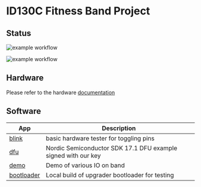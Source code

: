 # ID130C Fitness Band Project
## Status
![example workflow](https://github.com/TomKeddie/nrf52-id130c/actions/workflows/upgrader.yml/badge.svg)

![example workflow](https://github.com/TomKeddie/nrf52-id130c/actions/workflows/apps.yml/badge.svg)

## Hardware
Please refer to the hardware [documentation](doc)

## Software
| App | Description |
|-----|-------------|
| [blink](apps/blink) | basic hardware tester for toggling pins |
| [dfu](apps/dfu) | Nordic Semiconductor SDK 17.1 DFU example signed with our key |
| [demo](apps/demo) | Demo of various IO on band |
| [bootloader](apps/bootloader) | Local build of upgrader bootloader for testing |

